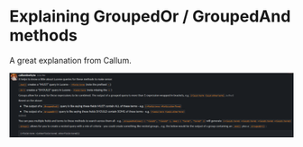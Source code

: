 # Explaining GroupedOr / GroupedAnd methods

A great explanation from Callum.

![](../../../.gitbook/assets/image%20%281%29.png)

